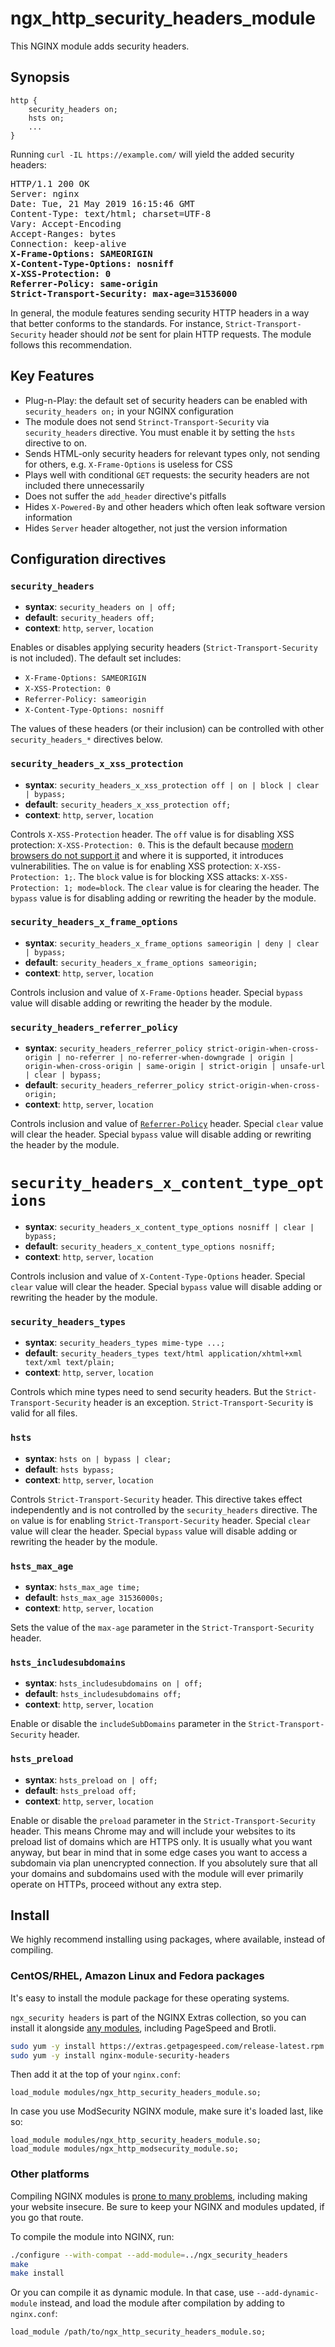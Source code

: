 # ngx_http_security_headers_module

This NGINX module adds security headers. 

## Synopsis

```nginx
http {
    security_headers on;
    hsts on;
    ...
}
```

Running `curl -IL https://example.com/` will yield the added security headers:

<pre>
HTTP/1.1 200 OK
Server: nginx
Date: Tue, 21 May 2019 16:15:46 GMT
Content-Type: text/html; charset=UTF-8
Vary: Accept-Encoding
Accept-Ranges: bytes
Connection: keep-alive
<b>X-Frame-Options: SAMEORIGIN
X-Content-Type-Options: nosniff
X-XSS-Protection: 0
Referrer-Policy: same-origin
Strict-Transport-Security: max-age=31536000</b>
</pre>

In general, the module features sending security HTTP headers in a way that better conforms to the standards.
For instance, `Strict-Transport-Security` header should *not* be sent for plain HTTP requests.
The module follows this recommendation.

## Key Features

*   Plug-n-Play: the default set of security headers can be enabled with `security_headers on;` in your NGINX configuration
*   The module does not send `Strinct-Transport-Security` via `security_headers` directive. You must enable it by setting the `hsts` directive to on.
*   Sends HTML-only security headers for relevant types only, not sending for others, e.g. `X-Frame-Options` is useless for CSS
*   Plays well with conditional `GET` requests: the security headers are not included there unnecessarily
*   Does not suffer the `add_header` directive's pitfalls
*   Hides `X-Powered-By` and other headers which often leak software version information
*   Hides `Server` header altogether, not just the version information

## Configuration directives

### `security_headers`

- **syntax**: `security_headers on | off;`
- **default**: `security_headers off;`
- **context**: `http`, `server`, `location`

Enables or disables applying security headers (`Strict-Transport-Security` is not included). The default set includes:

* `X-Frame-Options: SAMEORIGIN`
* `X-XSS-Protection: 0`
* `Referrer-Policy: sameorigin`
* `X-Content-Type-Options: nosniff`

The values of these headers (or their inclusion) can be controlled with other `security_headers_*` directives below.

### `security_headers_x_xss_protection`

- **syntax**: `security_headers_x_xss_protection off | on | block | clear | bypass;`
- **default**: `security_headers_x_xss_protection off;`
- **context**: `http`, `server`, `location`

Controls `X-XSS-Protection` header. 
The `off` value is for disabling XSS protection: `X-XSS-Protection: 0`.
This is the default because 
[modern browsers do not support it](https://github.com/GetPageSpeed/ngx_security_headers/issues/19) and where it is 
supported, it introduces vulnerabilities.
The `on` value is for enabling XSS protection: `X-XSS-Protection: 1;`.
The `block` value is for blocking XSS attacks: `X-XSS-Protection: 1; mode=block`.
The `clear` value is for clearing the header.
The `bypass` value is for disabling adding or rewriting the header by the module.

### `security_headers_x_frame_options`

- **syntax**: `security_headers_x_frame_options sameorigin | deny | clear | bypass;`
- **default**: `security_headers_x_frame_options sameorigin;`
- **context**: `http`, `server`, `location`

Controls inclusion and value of `X-Frame-Options` header. 
Special `bypass` value will disable adding or rewriting the header by the module.


### `security_headers_referrer_policy`

- **syntax**: `security_headers_referrer_policy strict-origin-when-cross-origin | no-referrer | no-referrer-when-downgrade | origin | origin-when-cross-origin | same-origin | strict-origin | unsafe-url | clear | bypass;`
- **default**: `security_headers_referrer_policy strict-origin-when-cross-origin;`
- **context**: `http`, `server`, `location`

Controls inclusion and value of [`Referrer-Policy`](https://developer.mozilla.org/en-US/docs/Web/HTTP/Headers/Referrer-Policy) header. 
Special `clear` value will clear the header.
Special `bypass` value will disable adding or rewriting the header by the module.

# `security_headers_x_content_type_options`

- **syntax**: `security_headers_x_content_type_options nosniff | clear | bypass;`
- **default**: `security_headers_x_content_type_options nosniff;`
- **context**: `http`, `server`, `location`

Controls inclusion and value of `X-Content-Type-Options` header.
Special `clear` value will clear the header.
Special `bypass` value will disable adding or rewriting the header by the module.

### `security_headers_types`

- **syntax**: `security_headers_types mime-type ...;`
- **default**: `security_headers_types text/html application/xhtml+xml text/xml text/plain;`
- **context**: `http`, `server`, `location`

Controls which mine types need to send security headers. But the `Strict-Transport-Security` header is an exception. `Strict-Transport-Security` is valid for all files.

### `hsts`

- **syntax**: `hsts on | bypass | clear;`
- **default**: `hsts bypass;`
- **context**: `http`, `server`, `location`

Controls `Strict-Transport-Security` header. This directive takes effect independently and is not controlled by the `security_headers` directive.
The `on` value is for enabling `Strict-Transport-Security` header.
Special `clear` value will clear the header.
Special `bypass` value will disable adding or rewriting the header by the module.


### `hsts_max_age`

- **syntax**: `hsts_max_age time;`
- **default**: `hsts_max_age 31536000s;`
- **context**: `http`, `server`, `location`

Sets the value of the `max-age` parameter in the `Strict-Transport-Security` header.


### `hsts_includesubdomains`

- **syntax**: `hsts_includesubdomains on | off;`
- **default**: `hsts_includesubdomains off;`
- **context**: `http`, `server`, `location`

Enable or disable the `includeSubDomains` parameter in the `Strict-Transport-Security` header.


### `hsts_preload`

- **syntax**: `hsts_preload on | off;`
- **default**: `hsts_preload off;`
- **context**: `http`, `server`, `location`

Enable or disable the `preload` parameter in the `Strict-Transport-Security` header.
This means Chrome may and will include your websites to its preload list of domains which are HTTPS only.
It is usually what you want anyway, but bear in mind that in some edge cases you want to access a subdomain via plan unencrypted connection.
If you absolutely sure that all your domains and subdomains used with the module will ever primarily operate on HTTPs, proceed without any extra step.

## Install

We highly recommend installing using packages, where available,
instead of compiling.

### CentOS/RHEL, Amazon Linux and Fedora packages

It's easy to install the module package for these operating systems.

`ngx_security headers` is part of the NGINX Extras collection, so you can install
it alongside [any modules](https://nginx-extras.getpagespeed.com/), 
including PageSpeed and Brotli.

```bash
sudo yum -y install https://extras.getpagespeed.com/release-latest.rpm
sudo yum -y install nginx-module-security-headers
```


Then add it at the top of your `nginx.conf`:

```nginx
load_module modules/ngx_http_security_headers_module.so;
```
    
In case you use ModSecurity NGINX module, make sure it's loaded last, like so:

```nginx
load_module modules/ngx_http_security_headers_module.so;
load_module modules/ngx_http_modsecurity_module.so;
```

### Other platforms

Compiling NGINX modules is [prone to many problems](https://www.getpagespeed.com/server-setup/where-compilation-went-wrong), 
including making your website insecure. Be sure to keep your NGINX and modules updated, if you go that route.

To compile the module into NGINX, run:

```bash
./configure --with-compat --add-module=../ngx_security_headers
make 
make install
```

Or you can compile it as dynamic module. In that case, use `--add-dynamic-module` instead, and load the module after 
compilation by adding to `nginx.conf`:

```nginx
load_module /path/to/ngx_http_security_headers_module.so;
```
